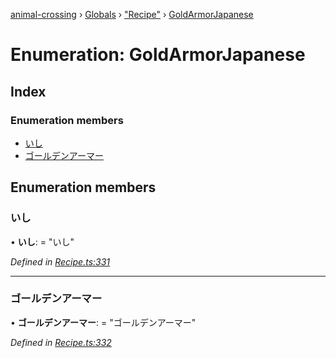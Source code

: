 [animal-crossing](../README.md) › [Globals](../globals.md) › ["Recipe"](../modules/_recipe_.md) › [GoldArmorJapanese](_recipe_.goldarmorjapanese.md)

# Enumeration: GoldArmorJapanese

## Index

### Enumeration members

* [いし](_recipe_.goldarmorjapanese.md#いし)
* [ゴールデンアーマー](_recipe_.goldarmorjapanese.md#ゴールデンアーマー)

## Enumeration members

###  いし

• **いし**: = "いし"

*Defined in [Recipe.ts:331](https://github.com/Norviah/animal-crossing/blob/682361d/module/types/Recipe.ts#L331)*

___

###  ゴールデンアーマー

• **ゴールデンアーマー**: = "ゴールデンアーマー"

*Defined in [Recipe.ts:332](https://github.com/Norviah/animal-crossing/blob/682361d/module/types/Recipe.ts#L332)*
